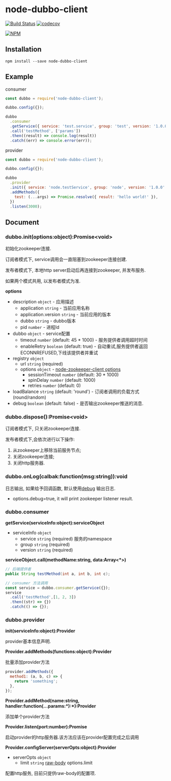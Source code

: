 # node-dubbo-client
[![Build Status](https://travis-ci.org/MarvinWilliam/node-dubbo-client.svg?branch=master)](https://travis-ci.org/MarvinWilliam/node-dubbo-client)
[![codecov](https://codecov.io/gh/MarvinWilliam/node-dubbo-client/branch/master/graph/badge.svg)](https://codecov.io/gh/MarvinWilliam/node-dubbo-client)

[![NPM](https://nodei.co/npm/node-dubbo-client.png)](https://nodei.co/npm/node-dubbo-client/)

## Installation
```npm
npm install --save node-dubbo-client
```

## Example
consumer
```javascript
const dubbo = require('node-dubbo-client');

dubbo.config({});

dubbo
  .consumer
  .getService({ service: 'test.service', group: 'test', version: '1.0.0' })
  .call('testMethod', ['params'])
  .then((result) => console.log(result))
  .catch((err) => console.error(err));
```
provider
```javascript
const dubbo = require('node-dubbo-client');

dubbo.config({});

dubbo
  .provider
  .init({ service: 'node.testService', group: 'node', version: '1.0.0' })
  .addMethods({ 
    test: (...args) => Promise.resolve({ result: 'hello world!' }), 
  })
  .listen(3000);
```

## Document
### dubbo.init(options:object):Promise\<void\>
初始化zookeeper连接.

订阅者模式下, service调用会一直阻塞到zookeeper连接创建.

发布者模式下, 本地http server启动后再连接到zookeeper, 并发布服务.

如果两个模式共用, 以发布者模式为准.

**options**
* description `object` - 应用描述
    * application `string` - 当前应用名称
    * application.version `string` - 当前应用的版本 
    * dubbo `string` - dubbo版本
    * pid `number` - 进程Id
* dubbo `object` - service配置
    * timeout `number` (default: 45 * 1000) - 服务提供者调用超时时间
    * enableRetry `boolean` (default: true) - 自动重试,服务提供者返回ECONNREFUSED,下线该提供者并重试
* registry `object`
    * url `string` (required)
    * options `object` - [node-zookeeper-client options](https://github.com/alexguan/node-zookeeper-client#client-createclientconnectionstring-options)
        * sessionTimeout `number` (default: 30 * 1000)
        * spinDelay `number` (default: 1000)
        * retries `number` (default: 0)
* loadBalance `string` (default: 'round') - 订阅者调用的负载方式(round/random)
* debug `boolean` (default: false) - 是否输出zookeeper推送的消息.

### dubbo.dispose():Promise\<void\>
订阅者模式下, 只关闭zookeeper连接.

发布者模式下,会依次进行以下操作:
1. 从zookeeper上移除当前服务节点;
2. 关闭zookeeper连接;
3. 关闭http服务器.

### dubbo.onLog(calbak:function(msg:string)):void
日志输出, 如果给予回调函数, 默认使用[debug](https://github.com/visionmedia/debug) 输出日志.

* options.debug=true, it will print zookeeper listener result.

### dubbo.consumer
**getService(serviceInfo:object):serviceObject**
* serviceInfo `object`
    * service `string` (required) 服务的namespace
    * group `string` (required)
    * version `string` (required)

**serviceObject.call(methodName:string, data:Array<\*>)**

```java
// 后端提供者
public String testMethod(int a, int b, int c);
```

```javascript
// consumer 方法调用
const service = dubbo.consumer.getService({});
service
  .call('testMethod',[1, 2, 3])
  .then((str) => {})
  .catch(() => {});
```

### dubbo.provider
**init(serviceInfo:object):Provider**

provider基本信息声明.

**Provider.addMethods(functions:object):Provider**

批量添加provider方法

```javascript
provider.addMethods({
  method1: (a, b, c) => {
    return 'something';
  },
});
```

**Provider.addMethod(name:string, handler:function(...params:\*):\*):Provider**

添加单个provider方法

**Provider.listen(port:number):Promise<void>**

启动provider的http服务器.该方法应该在provider配置完成之后调用

**Provider.configServer(serverOpts:object):Provider**
* serverOpts `object`
    * limit `string` [raw-body](https://github.com/stream-utils/raw-body) options.limit

配置http服务, 目前只提供raw-body的配置项. 
